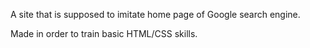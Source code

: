 A site that is supposed to imitate home page of Google search engine.

Made in order to train basic HTML/CSS skills.
